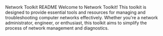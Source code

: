 Network Toolkit README
Welcome to Network Toolkit! This toolkit is designed to provide essential tools and resources for managing and troubleshooting computer networks effectively. Whether you're a network administrator, engineer, or enthusiast, this toolkit aims to simplify the process of network management and diagnostics.
